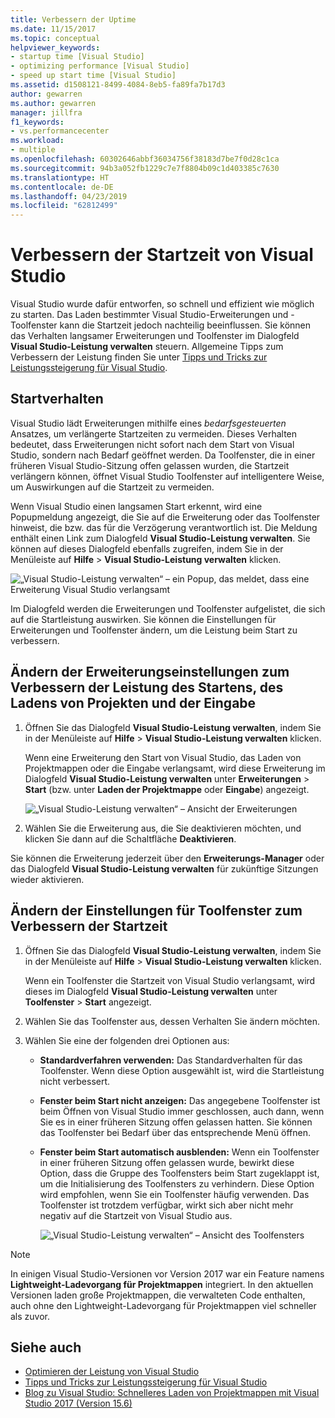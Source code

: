 ```yaml
---
title: Verbessern der Uptime
ms.date: 11/15/2017
ms.topic: conceptual
helpviewer_keywords:
- startup time [Visual Studio]
- optimizing performance [Visual Studio]
- speed up start time [Visual Studio]
ms.assetid: d1508121-8499-4084-8eb5-fa89fa7b17d3
author: gewarren
ms.author: gewarren
manager: jillfra
f1_keywords:
- vs.performancecenter
ms.workload:
- multiple
ms.openlocfilehash: 60302646abbf36034756f38183d7be7f0d28c1ca
ms.sourcegitcommit: 94b3a052fb1229c7e7f8804b09c1d403385c7630
ms.translationtype: HT
ms.contentlocale: de-DE
ms.lasthandoff: 04/23/2019
ms.locfileid: "62812499"
---
```

# <a name="optimize-visual-studio-startup-time"></a>Verbessern der Startzeit von Visual Studio

Visual Studio wurde dafür entworfen, so schnell und effizient wie möglich zu starten. Das Laden bestimmter Visual Studio-Erweiterungen und -Toolfenster kann die Startzeit jedoch nachteilig beeinflussen. Sie können das Verhalten langsamer Erweiterungen und Toolfenster im Dialogfeld **Visual Studio-Leistung verwalten** steuern. Allgemeine Tipps zum Verbessern der Leistung finden Sie unter [Tipps und Tricks zur Leistungssteigerung für Visual Studio](../ide/visual-studio-performance-tips-and-tricks.md).

## <a name="startup-behavior"></a>Startverhalten

Visual Studio lädt Erweiterungen mithilfe eines _bedarfsgesteuerten_ Ansatzes, um verlängerte Startzeiten zu vermeiden. Dieses Verhalten bedeutet, dass Erweiterungen nicht sofort nach dem Start von Visual Studio, sondern nach Bedarf geöffnet werden. Da Toolfenster, die in einer früheren Visual Studio-Sitzung offen gelassen wurden, die Startzeit verlängern können, öffnet Visual Studio Toolfenster auf intelligentere Weise, um Auswirkungen auf die Startzeit zu vermeiden.

Wenn Visual Studio einen langsamen Start erkennt, wird eine Popupmeldung angezeigt, die Sie auf die Erweiterung oder das Toolfenster hinweist, die bzw. das für die Verzögerung verantwortlich ist. Die Meldung enthält einen Link zum Dialogfeld **Visual Studio-Leistung verwalten**. Sie können auf dieses Dialogfeld ebenfalls zugreifen, indem Sie in der Menüleiste auf **Hilfe** > **Visual Studio-Leistung verwalten** klicken.

![„Visual Studio-Leistung verwalten“ – ein Popup, das meldet, dass eine Erweiterung Visual Studio verlangsamt](../ide/media/vside_perfdialog_popup.png)

Im Dialogfeld werden die Erweiterungen und Toolfenster aufgelistet, die sich auf die Startleistung auswirken. Sie können die Einstellungen für Erweiterungen und Toolfenster ändern, um die Leistung beim Start zu verbessern.

## <a name="a-nameextensions-to-change-extension-settings-to-improve-startup-solution-load-and-typing-performance"></a><a name="extensions" />Ändern der Erweiterungseinstellungen zum Verbessern der Leistung des Startens, des Ladens von Projekten und der Eingabe

1. Öffnen Sie das Dialogfeld **Visual Studio-Leistung verwalten**, indem Sie in der Menüleiste auf **Hilfe** > **Visual Studio-Leistung verwalten** klicken.

    Wenn eine Erweiterung den Start von Visual Studio, das Laden von Projektmappen oder die Eingabe verlangsamt, wird diese Erweiterung im Dialogfeld **Visual Studio-Leistung verwalten** unter **Erweiterungen** > **Start** (bzw. unter **Laden der Projektmappe** oder **Eingabe**) angezeigt.

    ![„Visual Studio-Leistung verwalten“ – Ansicht der Erweiterungen](../ide/media/vside_perfdialog_extensions.png)

2. Wählen Sie die Erweiterung aus, die Sie deaktivieren möchten, und klicken Sie dann auf die Schaltfläche **Deaktivieren**.

Sie können die Erweiterung jederzeit über den **Erweiterungs-Manager** oder das Dialogfeld **Visual Studio-Leistung verwalten** für zukünftige Sitzungen wieder aktivieren.

## <a name="a-nametool-windows-to-change-tool-window-settings-to-improve-startup-time"></a><a name="tool-windows" />Ändern der Einstellungen für Toolfenster zum Verbessern der Startzeit

1. Öffnen Sie das Dialogfeld **Visual Studio-Leistung verwalten**, indem Sie in der Menüleiste auf **Hilfe** > **Visual Studio-Leistung verwalten** klicken.

    Wenn ein Toolfenster die Startzeit von Visual Studio verlangsamt, wird dieses im Dialogfeld **Visual Studio-Leistung verwalten** unter **Toolfenster** > **Start** angezeigt.

2. Wählen Sie das Toolfenster aus, dessen Verhalten Sie ändern möchten.

3. Wählen Sie eine der folgenden drei Optionen aus:

   - **Standardverfahren verwenden:** Das Standardverhalten für das Toolfenster. Wenn diese Option ausgewählt ist, wird die Startleistung nicht verbessert.

   - **Fenster beim Start nicht anzeigen:** Das angegebene Toolfenster ist beim Öffnen von Visual Studio immer geschlossen, auch dann, wenn Sie es in einer früheren Sitzung offen gelassen hatten. Sie können das Toolfenster bei Bedarf über das entsprechende Menü öffnen.

   - **Fenster beim Start automatisch ausblenden:** Wenn ein Toolfenster in einer früheren Sitzung offen gelassen wurde, bewirkt diese Option, dass die Gruppe des Toolfensters beim Start zugeklappt ist, um die Initialisierung des Toolfensters zu verhindern. Diese Option wird empfohlen, wenn Sie ein Toolfenster häufig verwenden. Das Toolfenster ist trotzdem verfügbar, wirkt sich aber nicht mehr negativ auf die Startzeit von Visual Studio aus.

     ![„Visual Studio-Leistung verwalten“ – Ansicht des Toolfensters](../ide/media/vside_perfdialog_toolwindows.png)

> [!NOTE]
> In einigen Visual Studio-Versionen vor Version 2017 war ein Feature namens **Lightweight-Ladevorgang für Projektmappen** integriert. In den aktuellen Versionen laden große Projektmappen, die verwalteten Code enthalten, auch ohne den Lightweight-Ladevorgang für Projektmappen viel schneller als zuvor.

## <a name="see-also"></a>Siehe auch

- [Optimieren der Leistung von Visual Studio](../ide/optimize-visual-studio-performance.md)
- [Tipps und Tricks zur Leistungssteigerung für Visual Studio](../ide/visual-studio-performance-tips-and-tricks.md)
- [Blog zu Visual Studio: Schnelleres Laden von Projektmappen mit Visual Studio 2017 (Version 15.6)](https://devblogs.microsoft.com/visualstudio/load-solutions-faster-with-visual-studio-2017-version-15-6/)